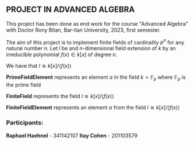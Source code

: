## PROJECT IN ADVANCED ALGEBRA

This project has been done as end work for the course "Advanced Algebra" with Doctor Rony Bitan, Bar-Ilan University,
2023, first semester.

The aim of this project is to implement finite fields of cardinality $`p^n`$ for any natural number $`n`$. Let $`l`$ be and $`n`$-dimensional field extension of $`k`$ by an irreducible polynomial $`f(x) \in k[x]`$ of degree $`n`$.

We have that $`l \cong k[x]/\langle f(x)\rangle`$

**PrimeFieldElement** represents an element $`a`$ in the field $`k=\mathbb{F}_p`$ where $`\mathbb{F}_p`$ is the prime field

**FiniteField** represents the field $`l \cong k[x]/\langle f(x)\rangle`$

**FiniteFieldElement** represents an element $`\alpha`$ from the field $`l \cong k[x]/\langle f(x)\rangle`$

### Participants:

**Raphael Haehnel** - 341142107
**Itay Cohen** - 201103579
